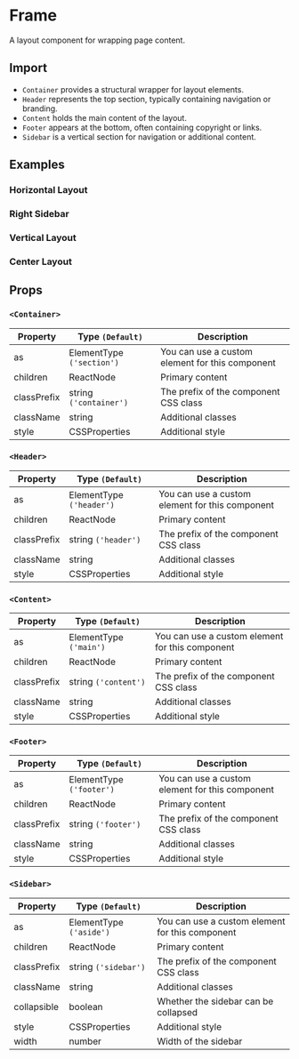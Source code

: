 # Frame

A layout component for wrapping page content.

## Import

<!--{include:<import-guide>}-->

- `Container` provides a structural wrapper for layout elements.
- `Header` represents the top section, typically containing navigation or branding.
- `Content` holds the main content of the layout.
- `Footer` appears at the bottom, often containing copyright or links.
- `Sidebar` is a vertical section for navigation or additional content.

## Examples

### Horizontal Layout

<!--{include:<example-horizontal>}-->

### Right Sidebar

<!--{include:<example-right-sidebar>}-->

### Vertical Layout

<!--{include:<example-vertical>}-->

### Center Layout

<!--{include:<example-center>}-->

## Props

### `<Container>`

| Property    | Type `(Default)`          | Description                                     |
| ----------- | ------------------------- | ----------------------------------------------- |
| as          | ElementType `('section')` | You can use a custom element for this component |
| children    | ReactNode                 | Primary content                                 |
| classPrefix | string `('container')`    | The prefix of the component CSS class           |
| className   | string                    | Additional classes                              |
| style       | CSSProperties             | Additional style                                |

### `<Header>`

| Property    | Type `(Default)`         | Description                                     |
| ----------- | ------------------------ | ----------------------------------------------- |
| as          | ElementType `('header')` | You can use a custom element for this component |
| children    | ReactNode                | Primary content                                 |
| classPrefix | string `('header')`      | The prefix of the component CSS class           |
| className   | string                   | Additional classes                              |
| style       | CSSProperties            | Additional style                                |

### `<Content>`

| Property    | Type `(Default)`       | Description                                     |
| ----------- | ---------------------- | ----------------------------------------------- |
| as          | ElementType `('main')` | You can use a custom element for this component |
| children    | ReactNode              | Primary content                                 |
| classPrefix | string `('content')`   | The prefix of the component CSS class           |
| className   | string                 | Additional classes                              |
| style       | CSSProperties          | Additional style                                |

### `<Footer>`

| Property    | Type `(Default)`         | Description                                     |
| ----------- | ------------------------ | ----------------------------------------------- |
| as          | ElementType `('footer')` | You can use a custom element for this component |
| children    | ReactNode                | Primary content                                 |
| classPrefix | string `('footer')`      | The prefix of the component CSS class           |
| className   | string                   | Additional classes                              |
| style       | CSSProperties            | Additional style                                |

### `<Sidebar>`

| Property    | Type `(Default)`        | Description                                     |
| ----------- | ----------------------- | ----------------------------------------------- |
| as          | ElementType `('aside')` | You can use a custom element for this component |
| children    | ReactNode               | Primary content                                 |
| classPrefix | string `('sidebar')`    | The prefix of the component CSS class           |
| className   | string                  | Additional classes                              |
| collapsible | boolean                 | Whether the sidebar can be collapsed            |
| style       | CSSProperties           | Additional style                                |
| width       | number                  | Width of the sidebar                            |
